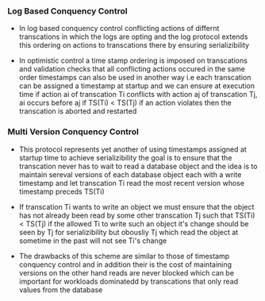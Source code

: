 ### Log Based Conquency Control

- In log based conquency control conflicting actions of differnt transcations in which the logs are opting and the log protocol extends this ordering on actions to transcations there by ensuring serializibility 

- In optimistic control a time stamp ordering is imposed on transcations and validation checks that all conflicting actions occured in the same order timestamps can also be used in another way i.e each transcation can be assigned a timestamp at startup and we can ensure at execution time if action ai of transcation Ti conflicts with action aj of transcation Tj, ai occurs before aj if TS(Ti) < TS(Tj) if an action violates then the transcation is aborted and restarted

### Multi Version Conquency Control

- This protocol represents yet another of using timestamps assigned at startup time to achieve serializibility the goal is to ensure that the transcation never has to wait to read a database object and the idea is to maintain sereval versions of each database object each with a write timestamp and let  transcation Ti read the most recent version whose timestamp preceds TS(Ti)

- If transcation Ti wants to write an object we must ensure that the object has not already been read by some other transcation Tj such that TS(Ti) < TS(Tj) if the allowed Ti to write such an object it's change should be seen by Tj for serializibility but obousliy Tj which read the object at sometime in the past will not see Ti's change

- The drawbacks of this scheme are similar to those of timestamp conquency control and in addition their is the cost of maintaining versions on the other hand reads are never blocked which can be important for workloads dominatedd by transcations that only read values from the database 
